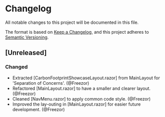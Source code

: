 # Changelog

All notable changes to this project will be documented in this file.

The format is based on [Keep a Changelog](https://keepachangelog.com/en/1.1.0/),
and this project adheres to [Semantic Versioning](https://semver.org/spec/v2.0.0.html).

## [Unreleased]

### Changed
- Extracted [CarbonFootprintShowcaseLayout.razor] from MainLayout for 'Separation of Concerns'. (@Freezor)
- Refactored [MainLayout.razor] to have a smaller and clearer layout. (@Freezor)
- Cleaned [NavMenu.razor] to apply common code style. (@Freezor)
- Improved the lay-outing in [MainLayout.razor] for easier future development. (@Freezor)
